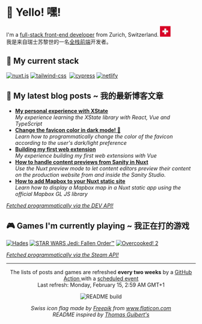 <h1>👋 Yello! 嘿!</h1>

<p>I'm a <a href="https://css-tricks.com/ooooops-i-guess-were-full-stack-developers-now/">full-stack front-end developer</a> from Zurich, Switzerland. <img src="./switzerland.svg" /><br />
我是来自瑞士苏黎世的一名<a href="https://css-tricks.com/ooooops-i-guess-were-full-stack-developers-now/">全栈前端</a>开发者。</p>

<h2>🍔 My current stack</h2>

<p>
 <a href="https:&#x2F;&#x2F;nuxtjs.org"><img alt="nuxt.js"
 src="https://img.shields.io/badge/Nuxt.js-00C58E?style=for-the-badge&logoColor=white&logo=nuxt.js" /></a>
 <a href="https:&#x2F;&#x2F;tailwindcss.com"><img alt="tailwind-css"
 src="https://img.shields.io/badge/Tailwind%20CSS-38B2AC?style=for-the-badge&logoColor=white&logo=tailwind-css" /></a>
 <a href="https:&#x2F;&#x2F;www.sanity.io"><img alt=""
 src="https://img.shields.io/badge/Sanity-fa1607?style=for-the-badge&logoColor=white&logo=" /></a>
 <a href="https:&#x2F;&#x2F;www.cypress.io"><img alt="cypress"
 src="https://img.shields.io/badge/Cypress-17202C?style=for-the-badge&logoColor=white&logo=cypress" /></a>
 <a href="https:&#x2F;&#x2F;www.netlify.com"><img alt="netlify"
 src="https://img.shields.io/badge/Netlify-00C7B7?style=for-the-badge&logoColor=white&logo=netlify" /></a>
</p> 


<h2>📝 My latest blog posts ~ 我的最新博客文章</h2>
<ul>
    <li> <a href="https:&#x2F;&#x2F;dev.to&#x2F;mornir&#x2F;my-personal-experience-with-xstate-39kd"><b>My personal experience with XState</b></a><br/><i>My experience learning the XState library with React, Vue and TypeScript</i></li>
    <li> <a href="https:&#x2F;&#x2F;dev.to&#x2F;mornir&#x2F;change-the-favicon-color-in-dark-mode-3amj"><b>Change the favicon color in dark mode! 🤯</b></a><br/><i>Learn how to programmatically change the color of the favicon according to the user&#39;s dark&#x2F;light preference</i></li>
    <li> <a href="https:&#x2F;&#x2F;dev.to&#x2F;mornir&#x2F;building-my-first-web-extension-4h71"><b>Building my first web extension</b></a><br/><i>My experience building my first web extensions with Vue</i></li>
    <li> <a href="https:&#x2F;&#x2F;dev.to&#x2F;mornir&#x2F;how-to-handle-content-previews-from-sanity-in-nuxt-3127"><b>How to handle content previews from Sanity in Nuxt</b></a><br/><i>Use the Nuxt preview mode to let content editors preview their content on the production website from and inside the Sanity Studio.</i></li>
    <li> <a href="https:&#x2F;&#x2F;dev.to&#x2F;mornir&#x2F;how-to-add-mapbox-to-your-nuxt-static-site-b59"><b>How to add Mapbox to your Nuxt static site</b></a><br/><i>Learn how to display a Mapbox map in a Nuxt static app using the official Mapbox GL JS library</i></li>
</ul>
<p><i><a href="https://github.com/mornir/mornir/blob/master/index.js#L51">Fetched programmatically via the DEV API!</a></i></p>

<h2>🎮 Games I'm currently playing ~ 我正在打的游戏</h2>
<p>
 <a href="https://store.steampowered.com/agecheck/app/1145360/"><img alt="Hades" title="Hades" src="http://media.steampowered.com/steamcommunity/public/images/apps/1145360/79416954db9fc5d5079c26839a77cd35b09e1608.jpg" /></a>
 <a href="https://store.steampowered.com/agecheck/app/1172380/"><img alt="STAR WARS Jedi: Fallen Order™ " title="STAR WARS Jedi: Fallen Order™ " src="http://media.steampowered.com/steamcommunity/public/images/apps/1172380/c089970f23d5da32796420c7d83224435393413e.jpg" /></a>
 <a href="https://store.steampowered.com/agecheck/app/728880/"><img alt="Overcooked! 2" title="Overcooked! 2" src="http://media.steampowered.com/steamcommunity/public/images/apps/728880/9babb21950fe263bdd990e481cfa3704374e689f.jpg" /></a>
</p>
<p><i><a href="https://github.com/mornir/mornir/blob/master/index.js#L56">Fetched programmatically via the Steam API!</a></i></p>

------------
<p align="center">
  The lists of posts and games are refreshed <b>every two weeks</b> by a <a href="https://github.com/mornir/mornir/actions?query=workflow%3A%22README+build%22">GitHub Action </a> with a <a href="https://docs.github.com/en/actions/reference/events-that-trigger-workflows#scheduled-events">scheduled event</a>
  </br>Last refresh: Monday, February 15, 2:59 AM GMT+1 </br>
</p>
<p align="center">
  <img src="https://github.com/mornir/mornir/workflows/README%20build/badge.svg" alt="README build"/>
</p>
<p align="center">
  <i>Swiss icon flag made by <a href="http://www.freepik.com/" title="Freepik">Freepik</a> from <a href="https://www.flaticon.com/" title="Flaticon"> www.flaticon.com</a></i><br />
  <i>README inspired by <a href="https://github.com/thmsgbrt/thmsgbrt">Thomas Guibert's</a></i>
</p>
